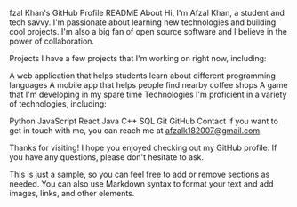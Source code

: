fzal Khan's GitHub Profile README
About
Hi, I'm Afzal Khan, a student and tech savvy. I'm passionate about learning new technologies and building cool projects. I'm also a big fan of open source software and I believe in the power of collaboration.

Projects
I have a few projects that I'm working on right now, including:

A web application that helps students learn about different programming languages
A mobile app that helps people find nearby coffee shops
A game that I'm developing in my spare time
Technologies
I'm proficient in a variety of technologies, including:

Python
JavaScript
React
Java
C++
SQL
Git
GitHub
Contact
If you want to get in touch with me, you can reach me at afzalk182007@gmail.com.

Thanks for visiting!
I hope you enjoyed checking out my GitHub profile. If you have any questions, please don't hesitate to ask.

This is just a sample, so you can feel free to add or remove sections as needed. You can also use Markdown syntax to format your text and add images, links, and other elements.

